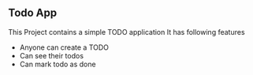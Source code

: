 ## Todo App

This Project contains a simple TODO application
It has following features 

- Anyone can create a TODO
- Can see their todos
- Can mark todo as done